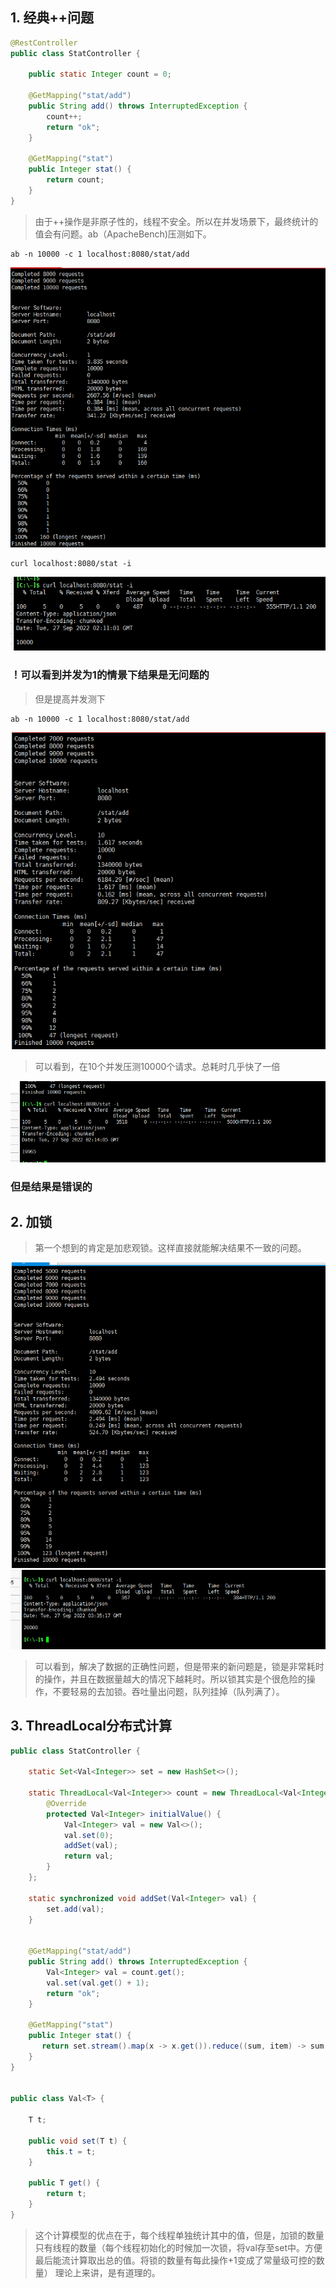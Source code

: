 ## 1. 经典++问题
```java
@RestController
public class StatController {

    public static Integer count = 0;
    
    @GetMapping("stat/add")
    public String add() throws InterruptedException {
        count++;
        return "ok";
    }

    @GetMapping("stat")
    public Integer stat() {
        return count;
    }
}

```
> 由于++操作是非原子性的，线程不安全。所以在并发场景下，最终统计的值会有问题。ab（ApacheBench)压测如下。

```shell
ab -n 10000 -c 1 localhost:8080/stat/add
```
![image.png](/images/ab1.png)
```shell
curl localhost:8080/stat -i
```
![image.png](/images/ab2.png)
### ！可以看到并发为1的情景下结果是无问题的

> 但是提高并发测下

```shell
ab -n 10000 -c 1 localhost:8080/stat/add
```
![image.png](/images/ab3.png)
> 可以看到，在10个并发压测10000个请求。总耗时几乎快了一倍

![image.png](/images/ab4.png)
### 但是结果是错误的


## 2. 加锁
> 第一个想到的肯定是加悲观锁。这样直接就能解决结果不一致的问题。


![image.png](/images/ab5.png)
![image.png](/images/ab6.png)
> 可以看到，解决了数据的正确性问题，但是带来的新问题是，锁是非常耗时的操作，并且在数据量越大的情况下越耗时。所以锁其实是个很危险的操作，不要轻易的去加锁。吞吐量出问题，队列挂掉（队列满了）。


## 3. ThreadLocal分布式计算
```java
public class StatController {

    static Set<Val<Integer>> set = new HashSet<>();

    static ThreadLocal<Val<Integer>> count = new ThreadLocal<Val<Integer>>() {
        @Override
        protected Val<Integer> initialValue() {
            Val<Integer> val = new Val<>();
            val.set(0);
            addSet(val);
            return val;
        }
    };

    static synchronized void addSet(Val<Integer> val) {
        set.add(val);
    }


    @GetMapping("stat/add")
    public String add() throws InterruptedException {
        Val<Integer> val = count.get();
        val.set(val.get() + 1);
        return "ok";
    }

    @GetMapping("stat")
    public Integer stat() {
       return set.stream().map(x -> x.get()).reduce((sum, item) -> sum + item).get();
    }
}


public class Val<T> {

    T t;

    public void set(T t) {
        this.t = t;
    }

    public T get() {
        return t;
    }
}


```
> 这个计算模型的优点在于，每个线程单独统计其中的值，但是，加锁的数量只有线程的数量（每个线程初始化的时候加一次锁，将val存至set中。方便最后能流计算取出总的值。将锁的数量有每此操作+1变成了常量级可控的数量）   理论上来讲，是有道理的。

